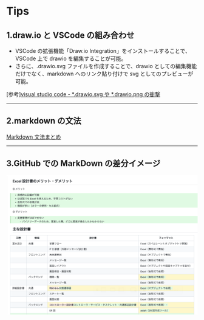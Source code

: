 # Tips

## 1.draw.io と VSCode の組み合わせ

- VSCode の拡張機能「Draw.io Integration」をインストールすることで、VSCode 上で drawio を編集することが可能。
- さらに、.drawio.svg ファイルを作成することで、drawio としての編集機能だけでなく、markdown へのリンク貼り付けで svg としてのプレビューが可能。

[参考][visual studio code - *.drawio.svg や *.drawio.png の衝撃](https://qiita.com/anfangd/items/4d9b51063ad3fc675cfe)

---

## 2.markdown の文法

[Markdown 文法まとめ](https://qiita.com/higuma/items/3344387e0f2cce7f2cfe)

---

## 3.GitHub での MarkDown の差分イメージ

![参考](/ref/difference_marklown.png)

